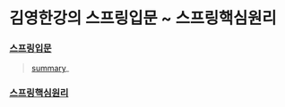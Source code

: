 # 김영한강의 스프링입문 ~ 스프링핵심원리

### [스프링입문](https://github.com/kimyounghanStudy/tutorial_corePrinciple/tree/main/springB)

>[summary](https://github.com/kimyounghanStudy/tutorial_corePrinciple/blob/main/springB/summary.md)_

### [스프링핵심원리](https://github.com/kimyounghanStudy/tutorial_corePrinciple/tree/main/springCorePrinciple)


